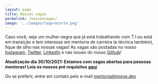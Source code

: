 ```yaml
---
layout: page
title: Nossas vagas
permalink: /nossasvagas/
image: '../images/logorecorte.png'
---
```


Caso você, seja um mulher negra que já está trabalhando com T.I ou está em transição e tem interesse em mentoria de carreira (e técnica também), fique de olho nas nossas vagas! As vagas são postadas no nosso [Instagram](https://instagram.com/somosimoye), [Twitter](https://twitter.com/somosimoye), [LinkedIn](https://www.linkedin.com/company/somosimoye) e nas issues do nosso [Github](https://github.com/somosimoye)!

<b>Atualização dia 30/10/2021: Estamos com vagas abertas para pessoas mentoras! Leia os nossos pré requisitos [aqui](https://github.com/somosimoye)</b>

Ou se preferir, entre em contato pelo e-mail mentoria@imoye.dev
